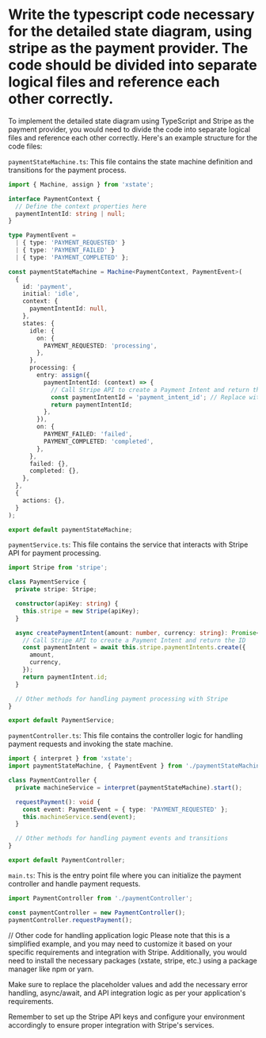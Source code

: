 Write the typescript code necessary for the detailed state diagram, using stripe as the payment provider. The code should be divided into separate logical files and reference each other correctly.
===

To implement the detailed state diagram using TypeScript and Stripe as the payment provider, you would need to divide the code into separate logical files and reference each other correctly. Here's an example structure for the code files:

`paymentStateMachine.ts`: This file contains the state machine definition and transitions for the payment process.

```ts
import { Machine, assign } from 'xstate';

interface PaymentContext {
  // Define the context properties here
  paymentIntentId: string | null;
}

type PaymentEvent =
  | { type: 'PAYMENT_REQUESTED' }
  | { type: 'PAYMENT_FAILED' }
  | { type: 'PAYMENT_COMPLETED' };

const paymentStateMachine = Machine<PaymentContext, PaymentEvent>(
  {
    id: 'payment',
    initial: 'idle',
    context: {
      paymentIntentId: null,
    },
    states: {
      idle: {
        on: {
          PAYMENT_REQUESTED: 'processing',
        },
      },
      processing: {
        entry: assign({
          paymentIntentId: (context) => {
            // Call Stripe API to create a Payment Intent and return the ID
            const paymentIntentId = 'payment_intent_id'; // Replace with actual Payment Intent ID
            return paymentIntentId;
          },
        }),
        on: {
          PAYMENT_FAILED: 'failed',
          PAYMENT_COMPLETED: 'completed',
        },
      },
      failed: {},
      completed: {},
    },
  },
  {
    actions: {},
  }
);

export default paymentStateMachine;
```

`paymentService.ts`: This file contains the service that interacts with Stripe API for payment processing.

```ts
import Stripe from 'stripe';

class PaymentService {
  private stripe: Stripe;

  constructor(apiKey: string) {
    this.stripe = new Stripe(apiKey);
  }

  async createPaymentIntent(amount: number, currency: string): Promise<string> {
    // Call Stripe API to create a Payment Intent and return the ID
    const paymentIntent = await this.stripe.paymentIntents.create({
      amount,
      currency,
    });
    return paymentIntent.id;
  }

  // Other methods for handling payment processing with Stripe
}

export default PaymentService;
```

`paymentController.ts`: This file contains the controller logic for handling payment requests and invoking the state machine.

```ts
import { interpret } from 'xstate';
import paymentStateMachine, { PaymentEvent } from './paymentStateMachine';

class PaymentController {
  private machineService = interpret(paymentStateMachine).start();

  requestPayment(): void {
    const event: PaymentEvent = { type: 'PAYMENT_REQUESTED' };
    this.machineService.send(event);
  }

  // Other methods for handling payment events and transitions
}

export default PaymentController;
```

`main.ts`: This is the entry point file where you can initialize the payment controller and handle payment requests.

```ts
import PaymentController from './paymentController';

const paymentController = new PaymentController();
paymentController.requestPayment();
```

// Other code for handling application logic
Please note that this is a simplified example, and you may need to customize it based on your specific requirements and integration with Stripe. Additionally, you would need to install the necessary packages (xstate, stripe, etc.) using a package manager like npm or yarn.

Make sure to replace the placeholder values and add the necessary error handling, async/await, and API integration logic as per your application's requirements.

Remember to set up the Stripe API keys and configure your environment accordingly to ensure proper integration with Stripe's services.